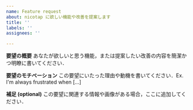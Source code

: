 ```yaml
---
name: Feature request
about: nicotap に欲しい機能や改善を提案します
title: ''
labels: ''
assignees: ''

---
```


**要望の概要**
あなたが欲しいと思う機能，または提案したい改善の内容を簡潔かつ明瞭に書いてください．

**要望のモチベーション**
この要望にいたった理由や動機を書いてください．Ex. I'm always frustrated when [...]

**補足 (optional)**
この要望に関連する情報や画像がある場合，ここに追加してください．
